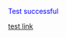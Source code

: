 <html>
  <body>
    <p style="color: blue">Test successful</p>
    <p><a href="https://billingsmoore.github.io/webtest/page2.md">test link</a></p>
  </body>
 </html>
  
